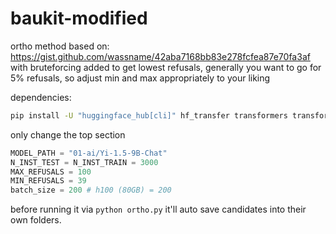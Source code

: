 # baukit-modified
ortho method based on: https://gist.github.com/wassname/42aba7168bb83e278fcfea87e70fa3af with bruteforcing added to get lowest refusals, generally you want to go for 5% refusals, so adjust min and max appropriately to your liking

dependencies:

```bash
pip install -U "huggingface_hub[cli]" hf_transfer transformers transformers_stream_generator tiktoken einops jaxtyping colorama evaluate git+https://github.com/davidbau/baukit scikit-learn accelerate sentencepiece
```

only change the top section
```python
MODEL_PATH = "01-ai/Yi-1.5-9B-Chat"
N_INST_TEST = N_INST_TRAIN = 3000
MAX_REFUSALS = 100
MIN_REFUSALS = 39
batch_size = 200 # h100 (80GB) = 200
```

before running it via `python ortho.py` it'll auto save candidates into their own folders.
